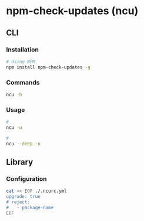 # npm-check-updates (ncu)

<!--
yarn upgrade-interactive
-->

## CLI

### Installation

```sh
# Using NPM
npm install npm-check-updates -g
```

### Commands

```sh
ncu -h
```

### Usage

```sh
#
ncu -u

#
ncu --deep -u
```

## Library

### Configuration

```sh
cat << EOF ./.ncurc.yml
upgrade: true
# reject:
#   - package-name
EOF
```

